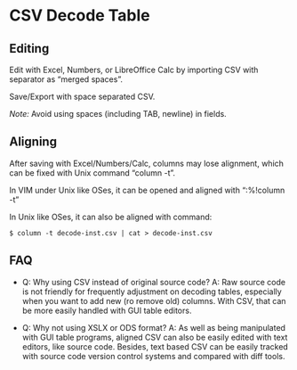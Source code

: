 # CSV Decode Table

## Editing

Edit with Excel, Numbers, or LibreOffice Calc by importing CSV with
separator as “merged spaces”.

Save/Export with space separated CSV.

*Note:* Avoid using spaces (including TAB, newline) in fields.

## Aligning

After saving with Excel/Numbers/Calc, columns may lose alignment, which
can be fixed with Unix command “column -t”.

In VIM under Unix like OSes, it can be opened and aligned with “:%!column -t”

In Unix like OSes, it can also be aligned with command:
```
$ column -t decode-inst.csv | cat > decode-inst.csv
```

## FAQ

* Q: Why using CSV instead of original source code?
A: Raw source code is not friendly for frequently adjustment on decoding
   tables, especially when you want to add new (ro remove old) columns.
   With CSV, that can be more easily handled with GUI table editors.

* Q: Why not using XSLX or ODS format?
A: As well as being manipulated with GUI table programs, aligned CSV can
   also be easily edited with text editors, like source code.  Besides,
   text based CSV can be easily tracked with source code version control
   systems and compared with diff tools.

